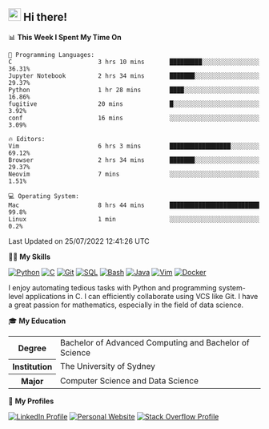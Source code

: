 ## <a href="#"><img src="https://media.giphy.com/media/hvRJCLFzcasrR4ia7z/giphy.gif" width="25px" height="25px"></a> Hi there!

<!--START_SECTION:waka-->
📊 **This Week I Spent My Time On** 

```text
💬 Programming Languages: 
C                        3 hrs 10 mins       █████████░░░░░░░░░░░░░░░░   36.31% 
Jupyter Notebook         2 hrs 34 mins       ███████░░░░░░░░░░░░░░░░░░   29.37% 
Python                   1 hr 28 mins        ████░░░░░░░░░░░░░░░░░░░░░   16.86% 
fugitive                 20 mins             █░░░░░░░░░░░░░░░░░░░░░░░░   3.92% 
conf                     16 mins             ░░░░░░░░░░░░░░░░░░░░░░░░░   3.09%

🔥 Editors: 
Vim                      6 hrs 3 mins        █████████████████░░░░░░░░   69.12% 
Browser                  2 hrs 34 mins       ███████░░░░░░░░░░░░░░░░░░   29.37% 
Neovim                   7 mins              ░░░░░░░░░░░░░░░░░░░░░░░░░   1.51%

💻 Operating System: 
Mac                      8 hrs 44 mins       █████████████████████████   99.8% 
Linux                    1 min               ░░░░░░░░░░░░░░░░░░░░░░░░░   0.2%

```


 Last Updated on 25/07/2022 12:41:26 UTC
<!--END_SECTION:waka-->

💪🏻 **My Skills**

[![Python](https://img.shields.io/badge/-Python-yellow?style=flat-square&logo=Python)](#)
[![C     ](https://img.shields.io/badge/-C-blue?style=flat-square&logo=C)](#)
[![Git   ](https://img.shields.io/badge/-Git-grey?style=flat-square&logo=Git)](#)
[![SQL   ](https://img.shields.io/badge/-SQL-grey?style=flat-square&logo=SQLite)](#)
[![Bash  ](https://img.shields.io/badge/-Bash-grey?style=flat-square&logo=GNU-Bash)](#)
[![Java  ](https://img.shields.io/badge/-Java-grey?style=flat-square&logo=OpenJDK)](#)
[![Vim   ](https://img.shields.io/badge/-Vim-grey?style=flat-square&logo=Vim)](#)
[![Docker](https://img.shields.io/badge/-Docker-grey?style=flat-square&logo=Docker)](#)

I enjoy automating tedious tasks with Python and programming system-level applications in C. I can efficiently collaborate using VCS like Git. I have a great passion for mathematics, especially in the field of data science.

🎓 **My Education**

<table>
<tr>
    <th>Degree</th>
    <td>Bachelor of Advanced Computing and Bachelor of Science</td>
</tr>
<tr>
    <th>Institution</th>
    <td>The University of Sydney</td>
</tr>
<tr>
    <th>Major</th>
    <td>Computer Science and Data Science</td>
</tr>
</table>

🔗 **My Profiles**

[![LinkedIn Profile](https://img.shields.io/badge/-LinkedIn-blue?style=social&logo=LinkedIn)](https://www.linkedin.com/in/ziao-ji)
[![Personal Website](https://img.shields.io/badge/-Personal%20Website-blue?style=social&logo=Bootstrap)](https://www.jiziao.works)
[![Stack Overflow Profile](https://img.shields.io/badge/-Stack%20Overflow-blue?style=social&logo=StackOverflow)](https://stackoverflow.com/users/11658924/spearandshield)
